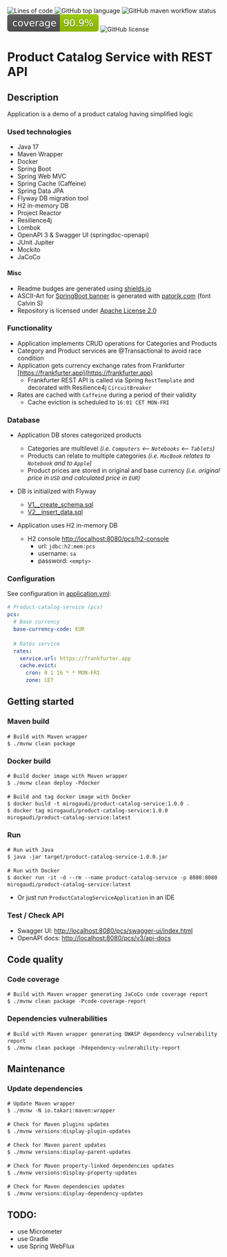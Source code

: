 ![Lines of code](https://img.shields.io/tokei/lines/github/mirogaudi/product-catalog-service)
![GitHub top language](https://img.shields.io/github/languages/top/mirogaudi/product-catalog-service)
![GitHub maven workflow status](https://img.shields.io/github/workflow/status/mirogaudi/product-catalog-service/Java%20CI%20with%20Maven)
![JaCoCo coverage](./.github/badges/jacoco.svg)
![GitHub license](https://img.shields.io/github/license/mirogaudi/product-catalog-service)

# Product Catalog Service with REST API

## Description

Application is a demo of a product catalog having simplified logic

### Used technologies

- Java 17
- Maven Wrapper
- Docker
- Spring Boot
- Spring Web MVC
- Spring Cache (Caffeine)
- Spring Data JPA
- Flyway DB migration tool
- H2 in-memory DB
- Project Reactor
- Resilience4j
- Lombok
- OpenAPI 3 & Swagger UI (springdoc-openapi)
- JUnit Jupiter
- Mockito
- JaCoCo

#### Misc

- Readme budges are generated using [shields.io](https://shields.io/)
- ASCII-Art for [SpringBoot banner](./src/main/resources/banner.txt) is generated
  with [patorjk.com](http://patorjk.com/software/taag) (font Calvin S)
- Repository is licensed under [Apache License 2.0](https://www.apache.org/licenses/LICENSE-2.0.html)

### Functionality

- Application implements CRUD operations for Categories and Products
- Category and Product services are @Transactional to avoid race condition
- Application gets currency exchange rates from Frankfurter [https://frankfurter.app](https://frankfurter.app)
    - Frankfurter REST API is called via Spring `RestTemplate` and decorated with Resilience4j `CircuitBreaker`
- Rates are cached with `Caffeine` during a period of their validity
    - Cache eviction is scheduled to `16:01 CET MON-FRI`

### Database

- Application DB stores categorized products
    - Categories are multilevel *(i.e. `Computers` <-- `Notebooks` <-- `Tablets`)*
    - Products can relate to multiple categories *(i.e. `MacBook` relates to `Notebook` and to `Apple`)*
    - Product prices are stored in original and base currency *(i.e. original price in `USD` and calculated price
      in `EUR`)*

- DB is initialized with Flyway
    - [V1__create_schema.sql](./src/main/resources/db/migration/V1__create_schema.sql)
    - [V2__insert_data.sql](./src/main/resources/db/migration/V2__insert_data.sql)

- Application uses H2 in-memory DB
    - H2 console [http://localhost:8080/pcs/h2-console](http://localhost:8080/pcs/h2-console)
        - url: `jdbc:h2:mem:pcs`
        - username: `sa`
        - password: `<empty>`

### Configuration

See configuration in [application.yml](./src/main/resources/application.yml):

```yaml
# Product-catalog-service (pcs)
pcs:
  # Base currency
  base-currency-code: EUR

  # Rates service
  rates:
    service.url: https://frankfurter.app
    cache.evict:
      cron: 0 1 16 * * MON-FRI
      zone: CET
```

## Getting started

### Maven build

```shell
# Build with Maven wrapper
$ ./mvnw clean package
```

### Docker build

```shell
# Build docker image with Maven wrapper
$ ./mvnw clean deploy -Pdocker

# Build and tag docker image with Docker
$ docker build -t mirogaudi/product-catalog-service:1.0.0 .
$ docker tag mirogaudi/product-catalog-service:1.0.0 mirogaudi/product-catalog-service:latest
```

### Run

```shell
# Run with Java
$ java -jar target/product-catalog-service-1.0.0.jar
  
# Run with Docker
$ docker run -it -d --rm --name product-catalog-service -p 8080:8080 mirogaudi/product-catalog-service:latest
```

- Or just run `ProductCatalogServiceApplication` in an IDE

### Test / Check API

- Swagger UI: [http://localhost:8080/pcs/swagger-ui/index.html](http://localhost:8080/pcs/swagger-ui/index.html)
- OpenAPI docs: [http://localhost:8080/pcs/v3/api-docs](http://localhost:8080/pcs/v3/api-docs)

## Code quality

### Code coverage

```shell
# Build with Maven wrapper generating JaCoCo code coverage report
$ ./mvnw clean package -Pcode-coverage-report
```

### Dependencies vulnerabilities

```shell
# Build with Maven wrapper generating OWASP dependency vulnerability report
$ ./mvnw clean package -Pdependency-vulnerability-report
```

## Maintenance

### Update dependencies

```shell
# Update Maven wrapper
$ ./mvnw -N io.takari:maven:wrapper

# Check for Maven plugins updates
$ ./mvnw versions:display-plugin-updates

# Check for Maven parent updates
$ ./mvnw versions:display-parent-updates

# Check for Maven property-linked dependencies updates
$ ./mvnw versions:display-property-updates

# Check for Maven dependencies updates
$ ./mvnw versions:display-dependency-updates
```

## TODO:

- use Micrometer
- use Gradle
- use Spring WebFlux
